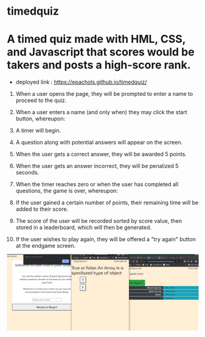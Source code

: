 # timedquiz

 # A timed quiz made with HML, CSS, and Javascript that scores would be takers and posts a high-score rank.

 - deployed link : https://epachols.github.io/timedquiz/
 
1. When a user opens the page, they will be prompted to enter a name to proceed to the quiz.
2. When a user enters a name (and only when) they may click the start button, whereupon:
3. A timer will begin.
4. A question along with potential answers will appear on the screen.
5. When the user gets a correct answer, they will be awarded 5 points.
6. When the user gets an answer incorrect, they will be penalized 5 seconds.
7. When the timer reaches zero or when the user has completed all questions, the game is over, whereupon:
6. If the user gained a certain number of points, their remaining time will be added to their score.
8. The score of the user will be recorded sorted by score value, then stored in a leaderboard, which will then be generated.

9. If the user wishes to play again, they will be offered a "try again" button at the endgame screen.

![Preview for the Javascript timed quiz.](./assets/javaquizpreview.png)
